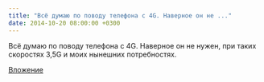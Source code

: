 ```yaml
---
title: "Всё думаю по поводу телефона с 4G. Наверное он не ..."
date: 2014-10-20 08:00:00 +0300
---
```


Всё думаю по поводу телефона с 4G. Наверное он не нужен, при таких скоростях 3,5G и моих нынешних потребностях.

[Вложение](https://vk.com/photo41076938_343368145)
